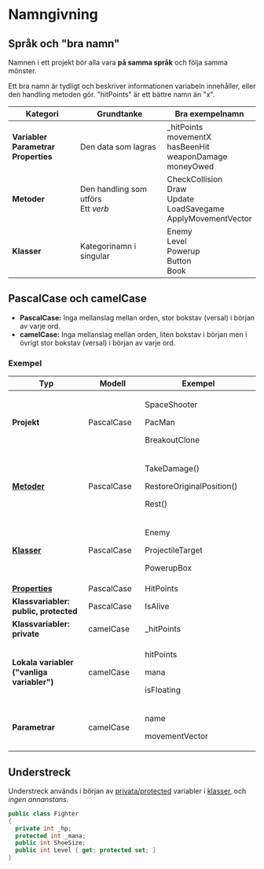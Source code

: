 # Namngivning

## Språk och "bra namn"

Namnen i ett projekt bör alla vara **på samma språk** och följa samma mönster.

Ett bra namn är tydligt och beskriver informationen variabeln innehåller, eller den handling metoden gör. "hitPoints" är ett bättre namn än "x".

<table><thead><tr><th width="150">Kategori</th><th width="203.8411053540587">Grundtanke</th><th>Bra exempelnamn</th></tr></thead><tbody><tr><td><strong>Variabler</strong><br><strong>Parametrar</strong><br><strong>Properties</strong></td><td>Den data som lagras</td><td>_hitPoints<br>movementX<br>hasBeenHit<br>weaponDamage<br>moneyOwed</td></tr><tr><td><strong>Metoder</strong></td><td>Den handling som utförs<br>Ett <em>verb</em></td><td>CheckCollision<br>Draw<br>Update<br>LoadSavegame<br>ApplyMovementVector</td></tr><tr><td><strong>Klasser</strong></td><td>Kategorinamn i singular</td><td>Enemy<br>Level<br>Powerup<br>Button<br>Book</td></tr></tbody></table>

## PascalCase och camelCase

* **PascalCase:** Inga mellanslag mellan orden, stor bokstav (versal) i början av varje ord.
* **camelCase:** Inga mellanslag mellan orden, liten bokstav i början men i övrigt stor bokstav (versal) i början av varje ord.

### Exempel

<table><thead><tr><th width="242.2047984048375">Typ</th><th width="150">Modell</th><th width="352.26099094514075">Exempel</th></tr></thead><tbody><tr><td><strong>Projekt</strong></td><td>PascalCase</td><td><p>SpaceShooter</p><p>PacMan</p><p>BreakoutClone</p></td></tr><tr><td><a href="egna-metoder.md"><strong>Metoder</strong></a></td><td>PascalCase</td><td><p>TakeDamage()</p><p>RestoreOriginalPosition()</p><p>Rest()</p></td></tr><tr><td><a href="../klasser-och-objektorientering/klasser-och-instanser.md"><strong>Klasser</strong></a></td><td>PascalCase</td><td><p>Enemy</p><p>ProjectileTarget</p><p>PowerupBox</p></td></tr><tr><td><a href="../klasser-och-objektorientering/inkapsling-och-properties.md"><strong>Properties</strong></a></td><td>PascalCase</td><td>HitPoints</td></tr><tr><td><strong>Klassvariabler:</strong> <br><strong>public, protected</strong></td><td>PascalCase</td><td>IsAlive</td></tr><tr><td><strong>Klassvariabler: private</strong></td><td>camelCase</td><td>_hitPoints</td></tr><tr><td><strong>Lokala variabler</strong><br><strong>("vanliga variabler")</strong></td><td>camelCase</td><td><p>hitPoints</p><p>mana</p><p>isFloating</p></td></tr><tr><td><strong>Parametrar</strong></td><td>camelCase</td><td><p>name</p><p>movementVector</p></td></tr></tbody></table>

## Understreck

Understreck används i början av [privata/protected](../klasser-och-objektorientering/public-private-och-protected.md) variabler i [klasser](../klasser-och-objektorientering/klasser-och-instanser.md), och _ingen annanstans._

```csharp
public class Fighter
{
  private int _hp;
  protected int _mana;
  public int ShoeSize;
  public int Level { get; protected set; }
}
```
